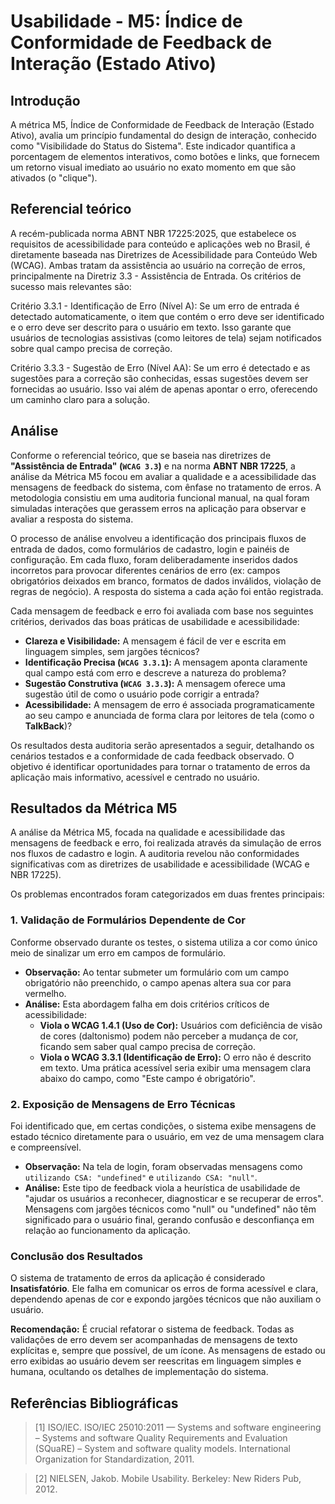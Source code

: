 # Usabilidade - M5: Índice de Conformidade de Feedback de Interação (Estado Ativo)

## Introdução

 A métrica M5, Índice de Conformidade de Feedback de Interação (Estado Ativo), avalia um princípio fundamental do design de interação, 
 conhecido como "Visibilidade do Status do Sistema". Este indicador quantifica a porcentagem de elementos interativos, como botões e links, 
 que fornecem um retorno visual imediato ao usuário no exato momento em que são ativados (o "clique").

## Referencial teórico 

  A recém-publicada norma ABNT NBR 17225:2025, que estabelece os requisitos de acessibilidade para conteúdo e aplicações web no Brasil, é diretamente baseada nas Diretrizes de Acessibilidade para Conteúdo Web (WCAG). Ambas tratam da assistência ao usuário na correção de erros, principalmente na Diretriz 3.3 - Assistência de Entrada. Os critérios de sucesso mais relevantes são:

  Critério 3.3.1 - Identificação de Erro (Nível A): Se um erro de entrada é detectado automaticamente, o item que contém o erro deve ser identificado e o erro deve ser descrito para o usuário em texto. Isso garante que usuários de tecnologias assistivas (como leitores de tela) sejam notificados sobre qual campo precisa de correção.

  Critério 3.3.3 - Sugestão de Erro (Nível AA): Se um erro é detectado e as sugestões para a correção são conhecidas, essas sugestões devem ser fornecidas ao usuário. Isso vai além de apenas apontar o erro, oferecendo um caminho claro para a solução.

## Análise

Conforme o referencial teórico, que se baseia nas diretrizes de **"Assistência de Entrada" (`WCAG 3.3`)** e na norma **ABNT NBR 17225**, a análise da Métrica M5 focou em avaliar a qualidade e a acessibilidade das mensagens de feedback do sistema, com ênfase no tratamento de erros. A metodologia consistiu em uma auditoria funcional manual, na qual foram simuladas interações que gerassem erros na aplicação para observar e avaliar a resposta do sistema.

O processo de análise envolveu a identificação dos principais fluxos de entrada de dados, como formulários de cadastro, login e painéis de configuração. Em cada fluxo, foram deliberadamente inseridos dados incorretos para provocar diferentes cenários de erro (ex: campos obrigatórios deixados em branco, formatos de dados inválidos, violação de regras de negócio). A resposta do sistema a cada ação foi então registrada.

Cada mensagem de feedback e erro foi avaliada com base nos seguintes critérios, derivados das boas práticas de usabilidade e acessibilidade:

* **Clareza e Visibilidade:** A mensagem é fácil de ver e escrita em linguagem simples, sem jargões técnicos?
* **Identificação Precisa (`WCAG 3.3.1`):** A mensagem aponta claramente qual campo está com erro e descreve a natureza do problema?
* **Sugestão Construtiva (`WCAG 3.3.3`):** A mensagem oferece uma sugestão útil de como o usuário pode corrigir a entrada?
* **Acessibilidade:** A mensagem de erro é associada programaticamente ao seu campo e anunciada de forma clara por leitores de tela (como o **TalkBack**)?

Os resultados desta auditoria serão apresentados a seguir, detalhando os cenários testados e a conformidade de cada feedback observado. O objetivo é identificar oportunidades para tornar o tratamento de erros da aplicação mais informativo, acessível e centrado no usuário.


## Resultados da Métrica M5

A análise da Métrica M5, focada na qualidade e acessibilidade das mensagens de feedback e erro, foi realizada através da simulação de erros nos fluxos de cadastro e login. A auditoria revelou não conformidades significativas com as diretrizes de usabilidade e acessibilidade (WCAG e NBR 17225).

Os problemas encontrados foram categorizados em duas frentes principais:

### 1. Validação de Formulários Dependente de Cor

Conforme observado durante os testes, o sistema utiliza a cor como único meio de sinalizar um erro em campos de formulário.

* **Observação:** Ao tentar submeter um formulário com um campo obrigatório não preenchido, o campo apenas altera sua cor para vermelho.
* **Análise:** Esta abordagem falha em dois critérios críticos de acessibilidade:
    * **Viola o WCAG 1.4.1 (Uso de Cor):** Usuários com deficiência de visão de cores (daltonismo) podem não perceber a mudança de cor, ficando sem saber qual campo precisa de correção.
    * **Viola o WCAG 3.3.1 (Identificação de Erro):** O erro não é descrito em texto. Uma prática acessível seria exibir uma mensagem clara abaixo do campo, como "Este campo é obrigatório".

### 2. Exposição de Mensagens de Erro Técnicas

Foi identificado que, em certas condições, o sistema exibe mensagens de estado técnico diretamente para o usuário, em vez de uma mensagem clara e compreensível.

* **Observação:** Na tela de login, foram observadas mensagens como `utilizando CSA: "undefined"` e `utilizando CSA: "null"`.
* **Análise:** Este tipo de feedback viola a heurística de usabilidade de "ajudar os usuários a reconhecer, diagnosticar e se recuperar de erros". Mensagens com jargões técnicos como "null" ou "undefined" não têm significado para o usuário final, gerando confusão e desconfiança em relação ao funcionamento da aplicação.

### Conclusão dos Resultados

O sistema de tratamento de erros da aplicação é considerado **Insatisfatório**. Ele falha em comunicar os erros de forma acessível e clara, dependendo apenas de cor e expondo jargões técnicos que não auxiliam o usuário.

**Recomendação:** É crucial refatorar o sistema de feedback. Todas as validações de erro devem ser acompanhadas de mensagens de texto explícitas e, sempre que possível, de um ícone. As mensagens de estado ou erro exibidas ao usuário devem ser reescritas em linguagem simples e humana, ocultando os detalhes de implementação do sistema.

## Referências Bibliográficas

> [1] ISO/IEC. ISO/IEC 25010:2011 — Systems and software engineering – Systems and software Quality Requirements and Evaluation (SQuaRE) – System and software quality models. International Organization for Standardization, 2011.

> [2] NIELSEN, Jakob. Mobile Usability. Berkeley: New Riders Pub, 2012.

